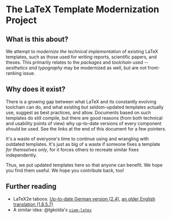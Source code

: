 # The LaTeX Template Modernization Project

## What is this about?
We attempt to *modernize the technical implementation* of existing LaTeX 
templates, such as those used for writing reports, scientific papers, 
and theses. This primarily relates to the  *packages* and *toolchain* 
used -- *aesthetics and typography* may be modernized as well, but are 
not front-ranking issue.


## Why does it exist?
There is a growing gap between what LaTeX and its constantly evolving 
toolchain can do, and what existing but seldom-updated templates 
actually use, suggest as best practices, and allow. Documents based on 
such templates do still compile, but there are good reasons (from both 
technical and usability points of view) why up-to-date versions of every 
component should be used. See the links at the end of this document for 
a few pointers.

It's a waste of everyone's time to continue using and wrangling with 
outdated templates. It's just as big of a waste if someone fixes 
a template *for themselves only*, for it forces others to recreate 
similar fixes independently.

Thus, we put updated templates here so that anyone can benefit.
We hope you find them useful. We hope you contribute back, too!


## Further reading
* LaTeX2e taboos. [Up-to-date German version (2.4)](http://dante.ctan.org/tex-archive/info/l2tabu/german/l2tabu.pdf), 
  [an older English translation (1.8.5.7)](http://mirror.easyname.at/ctan/info/l2tabu/english/l2tabuen.pdf)
* A similar idea: @tgkolda's [`siam-latex`](https://github.com/tgkolda/siam-latex)

